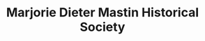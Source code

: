 ---
layout: repo
title: "Marjorie Dieter Mastin Historical Society"
id: 19131
permalink: repos/19131/
---